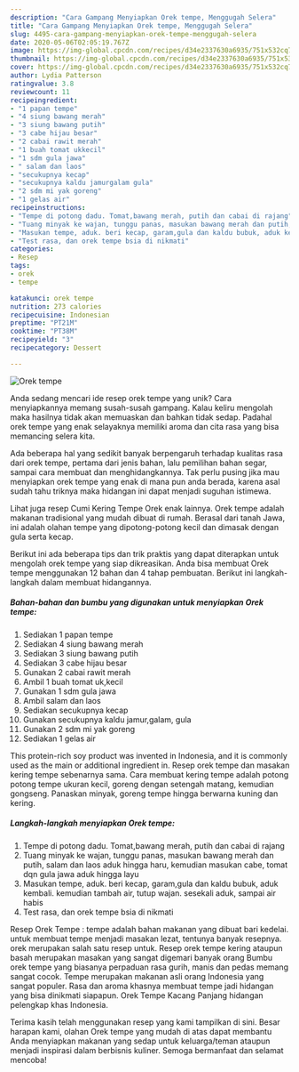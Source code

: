```yaml
---
description: "Cara Gampang Menyiapkan Orek tempe, Menggugah Selera"
title: "Cara Gampang Menyiapkan Orek tempe, Menggugah Selera"
slug: 4495-cara-gampang-menyiapkan-orek-tempe-menggugah-selera
date: 2020-05-06T02:05:19.767Z
image: https://img-global.cpcdn.com/recipes/d34e2337630a6935/751x532cq70/orek-tempe-foto-resep-utama.jpg
thumbnail: https://img-global.cpcdn.com/recipes/d34e2337630a6935/751x532cq70/orek-tempe-foto-resep-utama.jpg
cover: https://img-global.cpcdn.com/recipes/d34e2337630a6935/751x532cq70/orek-tempe-foto-resep-utama.jpg
author: Lydia Patterson
ratingvalue: 3.8
reviewcount: 11
recipeingredient:
- "1 papan tempe"
- "4 siung bawang merah"
- "3 siung bawang putih"
- "3 cabe hijau besar"
- "2 cabai rawit merah"
- "1 buah tomat ukkecil"
- "1 sdm gula jawa"
- " salam dan laos"
- "secukupnya kecap"
- "secukupnya kaldu jamurgalam gula"
- "2 sdm mi yak goreng"
- "1 gelas air"
recipeinstructions:
- "Tempe di potong dadu. Tomat,bawang merah, putih dan cabai di rajang"
- "Tuang minyak ke wajan, tunggu panas, masukan bawang merah dan putih, salam dan laos aduk hingga haru, kemudian masukan cabe, tomat dqn gula jawa aduk hingga layu"
- "Masukan tempe, aduk. beri kecap, garam,gula dan kaldu bubuk, aduk kembali. kemudian tambah air, tutup wajan. sesekali aduk, sampai air habis"
- "Test rasa, dan orek tempe bsia di nikmati"
categories:
- Resep
tags:
- orek
- tempe

katakunci: orek tempe 
nutrition: 273 calories
recipecuisine: Indonesian
preptime: "PT21M"
cooktime: "PT38M"
recipeyield: "3"
recipecategory: Dessert

---
```



![Orek tempe](https://img-global.cpcdn.com/recipes/d34e2337630a6935/751x532cq70/orek-tempe-foto-resep-utama.jpg)

Anda sedang mencari ide resep orek tempe yang unik? Cara menyiapkannya memang susah-susah gampang. Kalau keliru mengolah maka hasilnya tidak akan memuaskan dan bahkan tidak sedap. Padahal orek tempe yang enak selayaknya memiliki aroma dan cita rasa yang bisa memancing selera kita.

Ada beberapa hal yang sedikit banyak berpengaruh terhadap kualitas rasa dari orek tempe, pertama dari jenis bahan, lalu pemilihan bahan segar, sampai cara membuat dan menghidangkannya. Tak perlu pusing jika mau menyiapkan orek tempe yang enak di mana pun anda berada, karena asal sudah tahu triknya maka hidangan ini dapat menjadi suguhan istimewa.

Lihat juga resep Cumi Kering Tempe Orek enak lainnya. Orek tempe adalah makanan tradisional yang mudah dibuat di rumah. Berasal dari tanah Jawa, ini adalah olahan tempe yang dipotong-potong kecil dan dimasak dengan gula serta kecap.


Berikut ini ada beberapa tips dan trik praktis yang dapat diterapkan untuk mengolah orek tempe yang siap dikreasikan. Anda bisa membuat Orek tempe menggunakan 12 bahan dan 4 tahap pembuatan. Berikut ini langkah-langkah dalam membuat hidangannya.

<!--inarticleads1-->

##### Bahan-bahan dan bumbu yang digunakan untuk menyiapkan Orek tempe:

1. Sediakan 1 papan tempe
1. Sediakan 4 siung bawang merah
1. Sediakan 3 siung bawang putih
1. Sediakan 3 cabe hijau besar
1. Gunakan 2 cabai rawit merah
1. Ambil 1 buah tomat uk,kecil
1. Gunakan 1 sdm gula jawa
1. Ambil  salam dan laos
1. Sediakan secukupnya kecap
1. Gunakan secukupnya kaldu jamur,galam, gula
1. Gunakan 2 sdm mi yak goreng
1. Sediakan 1 gelas air


This protein-rich soy product was invented in Indonesia, and it is commonly used as the main or additional ingredient in. Resep orek tempe dan masakan kering tempe sebenarnya sama. Cara membuat kering tempe adalah potong potong tempe ukuran kecil, goreng dengan setengah matang, kemudian gongseng. Panaskan minyak, goreng tempe hingga berwarna kuning dan kering. 

<!--inarticleads2-->

##### Langkah-langkah menyiapkan Orek tempe:

1. Tempe di potong dadu. Tomat,bawang merah, putih dan cabai di rajang
1. Tuang minyak ke wajan, tunggu panas, masukan bawang merah dan putih, salam dan laos aduk hingga haru, kemudian masukan cabe, tomat dqn gula jawa aduk hingga layu
1. Masukan tempe, aduk. beri kecap, garam,gula dan kaldu bubuk, aduk kembali. kemudian tambah air, tutup wajan. sesekali aduk, sampai air habis
1. Test rasa, dan orek tempe bsia di nikmati


Resep Orek Tempe : tempe adalah bahan makanan yang dibuat bari kedelai. untuk membuat tempe menjadi masakan lezat, tentunya banyak resepnya. orek merupakan salah satu resep untuk. Resep orek tempe kering ataupun basah merupakan masakan yang sangat digemari banyak orang Bumbu orek tempe yang biasanya perpaduan rasa gurih, manis dan pedas memang sangat cocok. Tempe merupakan makanan asli orang Indonesia yang sangat populer. Rasa dan aroma khasnya membuat tempe jadi hidangan yang bisa dinikmati siapapun. Orek Tempe Kacang Panjang hidangan pelengkap khas Indonesia. 

Terima kasih telah menggunakan resep yang kami tampilkan di sini. Besar harapan kami, olahan Orek tempe yang mudah di atas dapat membantu Anda menyiapkan makanan yang sedap untuk keluarga/teman ataupun menjadi inspirasi dalam berbisnis kuliner. Semoga bermanfaat dan selamat mencoba!
